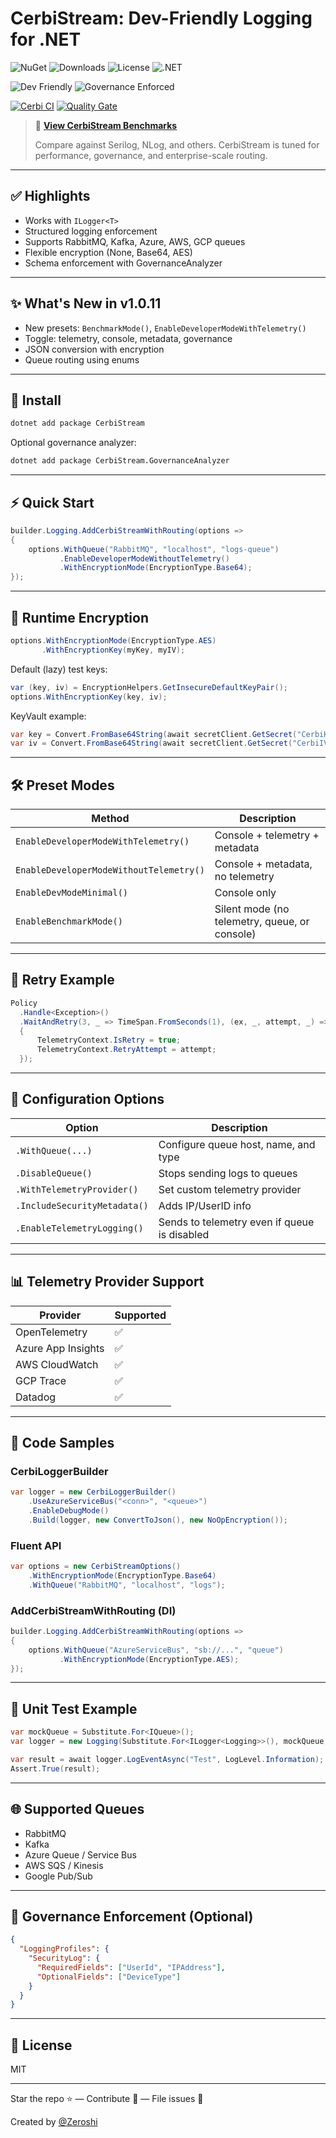 # CerbiStream: Dev-Friendly Logging for .NET

![NuGet](https://img.shields.io/nuget/v/CerbiStream?style=flat-square)
![Downloads](https://img.shields.io/nuget/dt/CerbiStream?style=flat-square)
![License](https://img.shields.io/badge/license-MIT-blue.svg?style=flat-square)
![.NET](https://img.shields.io/badge/.NET-8.0-blue?style=flat-square)

![Dev Friendly](https://img.shields.io/badge/dev--friendly-%E2%9C%94%EF%B8%8F-brightgreen?style=flat-square)
![Governance Enforced](https://img.shields.io/badge/governance-enforced-red?style=flat-square)

[![Cerbi CI](https://github.com/Zeroshi/Cerbi-CerbiStream/actions/workflows/cerbi-devsecops.yml/badge.svg?branch=master)](https://github.com/Zeroshi/Cerbi-CerbiStream/actions/workflows/cerbi-devsecops.yml)
[![Quality Gate](https://sonarcloud.io/api/project_badges/measure?project=Zeroshi_Cerbi-CerbiStream&metric=alert_status)](https://sonarcloud.io/summary/new_code?id=Zeroshi_Cerbi-CerbiStream)

> 🚀 **[View CerbiStream Benchmarks](https://cerbi.systems)**
>
> Compare against Serilog, NLog, and others. CerbiStream is tuned for performance, governance, and enterprise-scale routing.

---

## ✅ Highlights

- Works with `ILogger<T>`
- Structured logging enforcement
- Supports RabbitMQ, Kafka, Azure, AWS, GCP queues
- Flexible encryption (None, Base64, AES)
- Schema enforcement with GovernanceAnalyzer

---

## ✨ What's New in v1.0.11

- New presets: `BenchmarkMode()`, `EnableDeveloperModeWithTelemetry()`
- Toggle: telemetry, console, metadata, governance
- JSON conversion with encryption
- Queue routing using enums

---

## 🧰 Install

```bash
dotnet add package CerbiStream
```
Optional governance analyzer:
```bash
dotnet add package CerbiStream.GovernanceAnalyzer
```

---

## ⚡ Quick Start

```csharp
builder.Logging.AddCerbiStreamWithRouting(options =>
{
    options.WithQueue("RabbitMQ", "localhost", "logs-queue")
           .EnableDeveloperModeWithoutTelemetry()
           .WithEncryptionMode(EncryptionType.Base64);
});
```

---

## 🔐 Runtime Encryption

```csharp
options.WithEncryptionMode(EncryptionType.AES)
       .WithEncryptionKey(myKey, myIV);
```

Default (lazy) test keys:
```csharp
var (key, iv) = EncryptionHelpers.GetInsecureDefaultKeyPair();
options.WithEncryptionKey(key, iv);
```

KeyVault example:
```csharp
var key = Convert.FromBase64String(await secretClient.GetSecret("CerbiKey"));
var iv = Convert.FromBase64String(await secretClient.GetSecret("CerbiIV"));
```

---

## 🛠️ Preset Modes

| Method                                 | Description                                   |
|----------------------------------------|-----------------------------------------------|
| `EnableDeveloperModeWithTelemetry()`   | Console + telemetry + metadata                |
| `EnableDeveloperModeWithoutTelemetry()`| Console + metadata, no telemetry              |
| `EnableDevModeMinimal()`               | Console only                                  |
| `EnableBenchmarkMode()`                | Silent mode (no telemetry, queue, or console) |

---

## 🔁 Retry Example

```csharp
Policy
  .Handle<Exception>()
  .WaitAndRetry(3, _ => TimeSpan.FromSeconds(1), (ex, _, attempt, _) =>
  {
      TelemetryContext.IsRetry = true;
      TelemetryContext.RetryAttempt = attempt;
  });
```

---

## 🔧 Configuration Options

| Option                      | Description                                      |
|-----------------------------|--------------------------------------------------|
| `.WithQueue(...)`          | Configure queue host, name, and type            |
| `.DisableQueue()`          | Stops sending logs to queues                    |
| `.WithTelemetryProvider()` | Set custom telemetry provider                   |
| `.IncludeSecurityMetadata()`| Adds IP/UserID info                             |
| `.EnableTelemetryLogging()`| Sends to telemetry even if queue is disabled    |

---

## 📊 Telemetry Provider Support

| Provider          | Supported |
|-------------------|-----------|
| OpenTelemetry     | ✅        |
| Azure App Insights| ✅        |
| AWS CloudWatch    | ✅        |
| GCP Trace         | ✅        |
| Datadog           | ✅        |

---

## 📘 Code Samples

### CerbiLoggerBuilder
```csharp
var logger = new CerbiLoggerBuilder()
    .UseAzureServiceBus("<conn>", "<queue>")
    .EnableDebugMode()
    .Build(logger, new ConvertToJson(), new NoOpEncryption());
```

### Fluent API
```csharp
var options = new CerbiStreamOptions()
    .WithEncryptionMode(EncryptionType.Base64)
    .WithQueue("RabbitMQ", "localhost", "logs");
```

### AddCerbiStreamWithRouting (DI)
```csharp
builder.Logging.AddCerbiStreamWithRouting(options =>
{
    options.WithQueue("AzureServiceBus", "sb://...", "queue")
           .WithEncryptionMode(EncryptionType.AES);
});
```

---

## 🧪 Unit Test Example

```csharp
var mockQueue = Substitute.For<IQueue>();
var logger = new Logging(Substitute.For<ILogger<Logging>>(), mockQueue, new ConvertToJson(), new NoOpEncryption());

var result = await logger.LogEventAsync("Test", LogLevel.Information);
Assert.True(result);
```

---

## 🌐 Supported Queues

- RabbitMQ
- Kafka
- Azure Queue / Service Bus
- AWS SQS / Kinesis
- Google Pub/Sub

---

## 🔐 Governance Enforcement (Optional)

```json
{
  "LoggingProfiles": {
    "SecurityLog": {
      "RequiredFields": ["UserId", "IPAddress"],
      "OptionalFields": ["DeviceType"]
    }
  }
}
```

---

## 📜 License

MIT

---

Star the repo ⭐ — Contribute 🔧 — File issues 🐛

Created by [@Zeroshi](https://github.com/Zeroshi)

